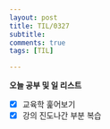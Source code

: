 ```yaml
---
layout: post
title: TIL/0327
subtitle: 
comments: true
tags: [TIL]

---
```

**오늘 공부 및 일 리스트**

 - [x] 교육학 훑어보기
 - [x] 강의 진도나간 부분 복습
